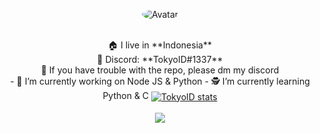 <p align="center">
  <a>
   <img src="https://media.discordapp.net/attachments/746038948656316489/753306195938509093/TokyoID17.gif" alt="Avatar" style="border-radius: 75%;">
  </a>
 </p>
 
<p align="center">
<br/>🏠 I live in **Indonesia**
<br/>👤 Discord: **TokyoID#1337**
<br/>📂 If you have trouble with the repo, please dm my discord
<br/>
 - 👷 I’m currently working on Node JS & Python 
 - 🕵️ I’m currently learning Python & C
 
 <a href="https://github.com/TokyoID17">
  <img align="center" src="https://github-readme-stats.vercel.app/api?username=TokyoID17&show_icons=true&include_all_commits=true&show_icons=true&title_color=fff&icon_color=79ff97&text_color=9f9f9f&bg_color=151515" alt="TokyoID stats" />
</a>
<br><br>
<a href="https://github.com/TokyoID17?tab=repositories">
  <img align="center" src="https://github-readme-stats.vercel.app/api/top-langs/?username=TokyoID17&layout=compact&show_icons=true&title_color=fff&icon_color=79ff97&text_color=9f9f9f&bg_color=151515" />
</a>
<br>
<br>
</p>
